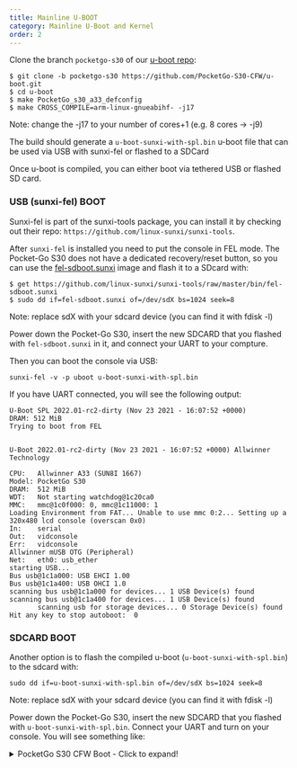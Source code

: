```yaml
---
title: Mainline U-BOOT
category: Mainline U-Boot and Kernel
order: 2
---
```


Clone the branch `pocketgo-s30` of our [u-boot repo](https://github.com/PocketGo-S30-CFW/u-boot/tree/pocketgo-s30): 
```console
$ git clone -b pocketgo-s30 https://github.com/PocketGo-S30-CFW/u-boot.git
$ cd u-boot
$ make PocketGo_s30_a33_defconfig
$ make CROSS_COMPILE=arm-linux-gnueabihf- -j17
```
Note: change the -j17 to your number of cores+1 (e.g. 8 cores -> -j9)

The build should generate a ``u-boot-sunxi-with-spl.bin`` u-boot file that can be used via USB with sunxi-fel or flashed to a SDCard

Once u-boot is compiled, you can either boot via tethered USB or flashed SD card.

### USB (sunxi-fel) BOOT

Sunxi-fel is part of the sunxi-tools package, you can install it by checking out their repo: ``https://github.com/linux-sunxi/sunxi-tools``.

After ``sunxi-fel`` is installed you need to put the console in FEL mode. The Pocket-Go S30 does not have a dedicated recovery/reset button, so you can use the [fel-sdboot.sunxi](https://github.com/linux-sunxi/sunxi-tools/blob/master/bin/fel-sdboot.sunxi) image and flash it to a SDcard with:

```console
$ get https://github.com/linux-sunxi/sunxi-tools/raw/master/bin/fel-sdboot.sunxi
$ sudo dd if=fel-sdboot.sunxi of=/dev/sdX bs=1024 seek=8
```
Note: replace sdX with your sdcard device (you can find it with fdisk -l)

Power down the Pocket-Go S30, insert the new SDCARD that you flashed with ``fel-sdboot.sunxi`` in it, and connect your UART to your compture.

Then you can boot the console via USB:

```console
sunxi-fel -v -p uboot u-boot-sunxi-with-spl.bin
```

If you have UART connected, you will see the following output:

```console
U-Boot SPL 2022.01-rc2-dirty (Nov 23 2021 - 16:07:52 +0000)
DRAM: 512 MiB
Trying to boot from FEL


U-Boot 2022.01-rc2-dirty (Nov 23 2021 - 16:07:52 +0000) Allwinner Technology

CPU:   Allwinner A33 (SUN8I 1667)
Model: PocketGo S30
DRAM:  512 MiB
WDT:   Not starting watchdog@1c20ca0
MMC:   mmc@1c0f000: 0, mmc@1c11000: 1
Loading Environment from FAT... Unable to use mmc 0:2... Setting up a 320x480 lcd console (overscan 0x0)
In:    serial
Out:   vidconsole
Err:   vidconsole
Allwinner mUSB OTG (Peripheral)
Net:   eth0: usb_ether
starting USB...
Bus usb@1c1a000: USB EHCI 1.00
Bus usb@1c1a400: USB OHCI 1.0
scanning bus usb@1c1a000 for devices... 1 USB Device(s) found
scanning bus usb@1c1a400 for devices... 1 USB Device(s) found
       scanning usb for storage devices... 0 Storage Device(s) found
Hit any key to stop autoboot:  0
```

### SDCARD BOOT

Another option is to flash the compiled u-boot (``u-boot-sunxi-with-spl.bin``) to the sdcard with:

```console
sudo dd if=u-boot-sunxi-with-spl.bin of=/dev/sdX bs=1024 seek=8
```
Note: replace sdX with your sdcard device (you can find it with fdisk -l)

Power down the Pocket-Go S30, insert the new SDCARD that you flashed with ``u-boot-sunxi-with-spl.bin``. Connect your UART and turn on your console. You will see something like:

<details>
  <summary>PocketGo S30 CFW Boot - Click to expand!</summary>

```console
U-Boot SPL 2022.01-rc2-00024-g3144ba23bf-dirty (Nov 20 2021 - 04:03:00 +0000)
DRAM: 512 MiB
Trying to boot from MMC1


U-Boot 2022.01-rc2-00024-g3144ba23bf-dirty (Nov 20 2021 - 04:03:00 +0000) Allwinner Technology

CPU:   Allwinner A33 (SUN8I 1667)
Model: PocketGo S30
DRAM:  512 MiB
WDT:   Not starting watchdog@1c20ca0
MMC:   mmc@1c0f000: 0, mmc@1c11000: 1
Loading Environment from FAT... *** Warning - bad CRC, using default environment

Setting up a 1024x600 lcd console (overscan 0x0)
In:    serial
Out:   vidconsole
Err:   vidconsole
Allwinner mUSB OTG (Peripheral)
Net:   eth0: usb_ether
starting USB...
Bus usb@1c1a000: USB EHCI 1.00
Bus usb@1c1a400: USB OHCI 1.0
scanning bus usb@1c1a000 for devices... 1 USB Device(s) found
scanning bus usb@1c1a400 for devices... 1 USB Device(s) found
       scanning usb for storage devices... 0 Storage Device(s) found
Hit any key to stop autoboot:  0
=> setenv bootargs console=ttyS0,115200 earlyprintk=serial,ttyS1,115200 debug loglevel=7 rootwait root=/dev/mmcblk0p1
=> load mmc 0 0x43000000 boot/sun8i-a33-olinuxino.dtb
21702 bytes read in 3 ms (6.9 MiB/s)
=> load mmc 0 0x42000000 boot/zImage                      
4087568 bytes read in 172 ms (22.7 MiB/s)
=> bootz 0x42000000 - 0x43000000
Kernel image @ 0x42000000 [ 0x000000 - 0x3e5f10 ]
## Flattened Device Tree blob at 43000000
   Booting using the fdt blob at 0x43000000
   Using Device Tree in place at 43000000, end 430084c5


Starting kernel ...

[    0.000000] Booting Linux on physical CPU 0x0
[    0.000000] Linux version 5.0.0 (acmeplus@endymion) (gcc version 6.3.1 20170404 (Linaro GCC 6.3-2017.05)) #3 SMP Fri Nov 26 1
[    0.000000] CPU: ARMv7 Processor [410fc075] revision 5 (ARMv7), cr=10c5387d
[    0.000000] CPU: div instructions available: patching division code
[    0.000000] CPU: PIPT / VIPT nonaliasing data cache, VIPT aliasing instruction cache
[    0.000000] OF: fdt: Machine model: Olimex A33-OLinuXino
[    0.000000] printk: bootconsole [earlycon0] enabled
[    0.000000] Memory policy: Data cache writealloc
[    0.000000] cma: Reserved 16 MiB at 0x5d000000
[    0.000000] psci: probing for conduit method from DT.
[    0.982066] hub 1-0:1.0: 1 port detected
[    0.986741] ohci-platform 1c1a400.usb: Generic Platform OHCI controller
[    0.993386] ohci-platform 1c1a400.usb: new USB bus registered, assigned bus number 2
[    1.001344] ohci-platform 1c1a400.usb: irq 27, io mem 0x01c1a400
[    1.076061] hub 2-0:1.0: USB hub found
[    1.079842] hub 2-0:1.0: 1 port detected
[    1.084569] usb_phy_generic usb_phy_generic.0.auto: usb_phy_generic.0.auto supply vcc not found, using dummy regulator
[    1.095330] usb_phy_generic usb_phy_generic.0.auto: Linked as a consumer to regulator.0
[    1.103660] musb-hdrc musb-hdrc.1.auto: MUSB HDRC host driver
[    1.109404] musb-hdrc musb-hdrc.1.auto: new USB bus registered, assigned bus number 3
[    1.118413] hub 3-0:1.0: USB hub found
[    1.122213] hub 3-0:1.0: 1 port detected
[    1.127172] sun8i-a33-pinctrl 1c20800.pinctrl: 1c20800.pinctrl supply vcc-pf not found, using dummy regulator
[    1.137291] sunxi-mmc 1c0f000.mmc: Linked as a consumer to regulator.1
[    1.144328] sunxi-mmc 1c0f000.mmc: Got CD GPIO
[    1.174253] sunxi-mmc 1c0f000.mmc: initialized, max. request size: 16384 KB
[    1.181508] simple-framebuffer 5e000000.framebuffer: Linked as a consumer to regulator.6
[    1.189675] simple-framebuffer 5e000000.framebuffer: framebuffer at 0x5e000000, 0x96000 bytes, mapped to 0x(ptrval)
[    1.200136] simple-framebuffer 5e000000.framebuffer: format=x8r8g8b8, mode=320x480x32, linelength=1280
[    1.212411] Console: switching to colour frame buffer device 40x30
[    1.221094] simple-framebuffer 5e000000.framebuffer: fb0: simplefb registered!
[    1.228459] sun6i-rtc 1f00000.rtc: setting system clock to 1970-01-01T00:00:14 UTC (14)
[    1.236793] ALSA device list:
[    1.239759]   No soundcards found.
[    1.244068] Waiting for root device /dev/mmcblk0p1...
[    1.278480] mmc0: host does not support reading read-only switch, assuming write-enable
[    1.288323] mmc0: new high speed SDXC card at address 59b4
[    1.295033] mmcblk0: mmc0:59b4       58.2 GiB
[    1.301732]  mmcblk0: p1
[    1.336164] EXT4-fs (mmcblk0p1): mounted filesystem with ordered data mode. Opts: (null)
[    1.344364] VFS: Mounted root (ext4 filesystem) readonly on device 179:1.
[    1.351730] devtmpfs: mounted
[    1.355798] Freeing unused kernel memory: 1024K
[    1.381592] Run /sbin/init as init process
[    1.455036] random: fast init done
[    1.458519] EXT4-fs (mmcblk0p1): re-mounted. Opts: (null)
Starting syslogd: OK
Starting klogd: OK
Running sysctl: OK
Initializing random number generator: OK
Saving random seed: [    1.566874] random: dd: uninitialized urandom read (512 bytes read)
OK
Starting network: OK

Welcome to A33 OLinuXino!
A33-olinuxino login: root
```
       
</details>
